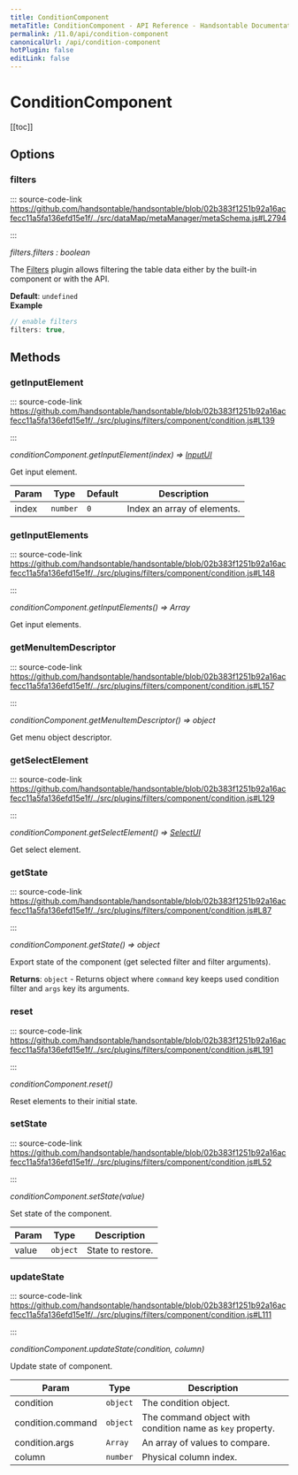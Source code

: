```yaml
---
title: ConditionComponent
metaTitle: ConditionComponent - API Reference - Handsontable Documentation
permalink: /11.0/api/condition-component
canonicalUrl: /api/condition-component
hotPlugin: false
editLink: false
---
```


# ConditionComponent

[[toc]]
## Options

### filters
  
::: source-code-link https://github.com/handsontable/handsontable/blob/02b383f1251b92a16acfecc11a5fa136efd15e1f/../src/dataMap/metaManager/metaSchema.js#L2794

:::

_filters.filters : boolean_

The [Filters](#filters) plugin allows filtering the table data either by the built-in component or with the API.

**Default**: <code>undefined</code>  
**Example**  
```js
// enable filters
filters: true,
```

## Methods

### getInputElement
  
::: source-code-link https://github.com/handsontable/handsontable/blob/02b383f1251b92a16acfecc11a5fa136efd15e1f/../src/plugins/filters/component/condition.js#L139

:::

_conditionComponent.getInputElement(index) ⇒ [InputUI](@/api/inputUI.md)_

Get input element.


| Param | Type | Default | Description |
| --- | --- | --- | --- |
| index | `number` | <code>0</code> | Index an array of elements. |



### getInputElements
  
::: source-code-link https://github.com/handsontable/handsontable/blob/02b383f1251b92a16acfecc11a5fa136efd15e1f/../src/plugins/filters/component/condition.js#L148

:::

_conditionComponent.getInputElements() ⇒ Array_

Get input elements.



### getMenuItemDescriptor
  
::: source-code-link https://github.com/handsontable/handsontable/blob/02b383f1251b92a16acfecc11a5fa136efd15e1f/../src/plugins/filters/component/condition.js#L157

:::

_conditionComponent.getMenuItemDescriptor() ⇒ object_

Get menu object descriptor.



### getSelectElement
  
::: source-code-link https://github.com/handsontable/handsontable/blob/02b383f1251b92a16acfecc11a5fa136efd15e1f/../src/plugins/filters/component/condition.js#L129

:::

_conditionComponent.getSelectElement() ⇒ [SelectUI](@/api/selectUI.md)_

Get select element.



### getState
  
::: source-code-link https://github.com/handsontable/handsontable/blob/02b383f1251b92a16acfecc11a5fa136efd15e1f/../src/plugins/filters/component/condition.js#L87

:::

_conditionComponent.getState() ⇒ object_

Export state of the component (get selected filter and filter arguments).


**Returns**: `object` - Returns object where `command` key keeps used condition filter and `args` key its arguments.  

### reset
  
::: source-code-link https://github.com/handsontable/handsontable/blob/02b383f1251b92a16acfecc11a5fa136efd15e1f/../src/plugins/filters/component/condition.js#L191

:::

_conditionComponent.reset()_

Reset elements to their initial state.



### setState
  
::: source-code-link https://github.com/handsontable/handsontable/blob/02b383f1251b92a16acfecc11a5fa136efd15e1f/../src/plugins/filters/component/condition.js#L52

:::

_conditionComponent.setState(value)_

Set state of the component.


| Param | Type | Description |
| --- | --- | --- |
| value | `object` | State to restore. |



### updateState
  
::: source-code-link https://github.com/handsontable/handsontable/blob/02b383f1251b92a16acfecc11a5fa136efd15e1f/../src/plugins/filters/component/condition.js#L111

:::

_conditionComponent.updateState(condition, column)_

Update state of component.


| Param | Type | Description |
| --- | --- | --- |
| condition | `object` | The condition object. |
| condition.command | `object` | The command object with condition name as `key` property. |
| condition.args | `Array` | An array of values to compare. |
| column | `number` | Physical column index. |


